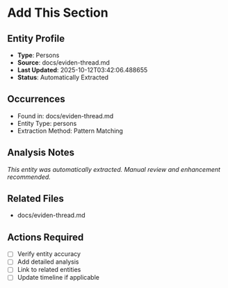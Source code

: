 # Add This Section

## Entity Profile
- **Type**: Persons
- **Source**: docs/eviden-thread.md
- **Last Updated**: 2025-10-12T03:42:06.488655
- **Status**: Automatically Extracted

## Occurrences
- Found in: docs/eviden-thread.md
- Entity Type: persons
- Extraction Method: Pattern Matching

## Analysis Notes
*This entity was automatically extracted. Manual review and enhancement recommended.*

## Related Files
- docs/eviden-thread.md

## Actions Required
- [ ] Verify entity accuracy
- [ ] Add detailed analysis
- [ ] Link to related entities
- [ ] Update timeline if applicable
